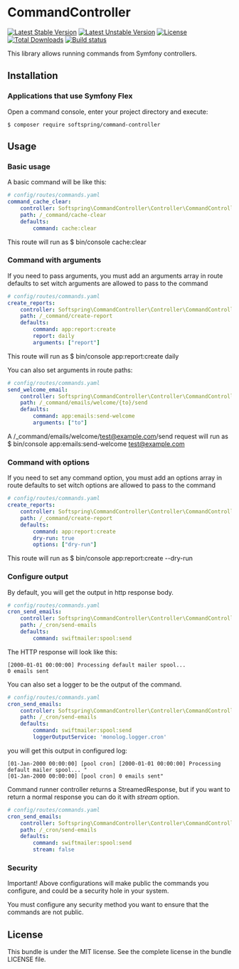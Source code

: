 # CommandController

[![Latest Stable Version](https://poser.pugx.org/softspring/command-controller/v/stable.svg)](https://packagist.org/packages/softspring/command-controller)
[![Latest Unstable Version](https://poser.pugx.org/softspring/command-controller/v/unstable.svg)](https://packagist.org/packages/softspring/command-controller)
[![License](https://poser.pugx.org/softspring/command-controller/license.svg)](https://packagist.org/packages/softspring/command-controller)
[![Total Downloads](https://poser.pugx.org/softspring/command-controller/downloads)](https://packagist.org/packages/softspring/command-controller)
[![Build status](https://travis-ci.com/softspring/command-controller.svg?branch=master)](https://app.travis-ci.com/github/softspring/command-controller)

This library allows running commands from Symfony controllers.

## Installation

### Applications that use Symfony Flex

Open a command console, enter your project directory and execute:

```console
$ composer require softspring/command-controller
```

## Usage

### Basic usage

A basic command will be like this:

```yaml
# config/routes/commands.yaml
command_cache_clear:
    controller: Softspring\CommandController\Controller\CommandController::run
    path: /_command/cache-clear
    defaults:
        command: cache:clear
```

This route will run as $ bin/console cache:clear

### Command with arguments

If you need to pass arguments, you must add an arguments array in route defaults to 
 set witch arguments are allowed to pass to the command

```yaml
# config/routes/commands.yaml
create_reports:
    controller: Softspring\CommandController\Controller\CommandController::run
    path: /_command/create-report
    defaults:
        command: app:report:create
        report: daily
        arguments: ["report"]
```

This route will run as $ bin/console app:report:create daily

You can also set arguments in route paths:

```yaml
# config/routes/commands.yaml
send_welcome_email:
    controller: Softspring\CommandController\Controller\CommandController::run
    path: /_command/emails/welcome/{to}/send
    defaults:
        command: app:emails:send-welcome
        arguments: ["to"]
```

A /_command/emails/welcome/test@example.com/send request will run as $ bin/console app:emails:send-welcome test@example.com

### Command with options

If you need to set any command option, you must add an options array in route defaults to
set witch options are allowed to pass to the command

```yaml
# config/routes/commands.yaml
create_reports:
    controller: Softspring\CommandController\Controller\CommandController::run
    path: /_command/create-report
    defaults:
        command: app:report:create
        dry-run: true
        options: ["dry-run"]
```

This route will run as $ bin/console app:report:create --dry-run

### Configure output

By default, you will get the output in http response body.

```yaml
# config/routes/commands.yaml
cron_send_emails:
    controller: Softspring\CommandController\Controller\CommandController::run
    path: /_cron/send-emails
    defaults:
        command: swiftmailer:spool:send
```

The HTTP response will look like this:

```
[2000-01-01 00:00:00] Processing default mailer spool...
0 emails sent
```

You can also set a logger to be the output of the command.

```yaml
# config/routes/commands.yaml
cron_send_emails:
    controller: Softspring\CommandController\Controller\CommandController::run
    path: /_cron/send-emails
    defaults:
        command: swiftmailer:spool:send
        loggerOutputService: 'monolog.logger.cron'
```

you will get this output in configured log:

```
[01-Jan-2000 00:00:00] [pool cron] [2000-01-01 00:00:00] Processing default mailer spool... "
[01-Jan-2000 00:00:00] [pool cron] 0 emails sent"
```

Command runner controller returns a StreamedResponse, but if you want to return a normal response you can do it with *stream* option.

```yaml
# config/routes/commands.yaml
cron_send_emails:
    controller: Softspring\CommandController\Controller\CommandController::run
    path: /_cron/send-emails
    defaults:
        command: swiftmailer:spool:send
        stream: false
```

### Security

Important! Above configurations will make public the commands you configure, and could be a security hole in your system.

You must configure any security method you want to ensure that the commands are not public. 

## License

This bundle is under the MIT license. See the complete license in the bundle LICENSE file.